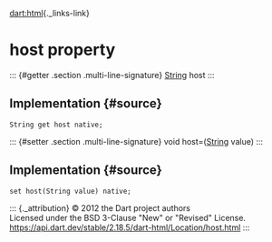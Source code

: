 [dart:html](../../dart-html/dart-html-library){._links-link}

host property
=============

::: {#getter .section .multi-line-signature}
[String](../../dart-core/string-class) host
:::

Implementation {#source}
--------------

``` {.language-dart data-language="dart"}
String get host native;
```

::: {#setter .section .multi-line-signature}
void host=([String](../../dart-core/string-class) value)
:::

Implementation {#source}
--------------

``` {.language-dart data-language="dart"}
set host(String value) native;
```

::: {._attribution}
© 2012 the Dart project authors\
Licensed under the BSD 3-Clause \"New\" or \"Revised\" License.\
<https://api.dart.dev/stable/2.18.5/dart-html/Location/host.html>
:::
